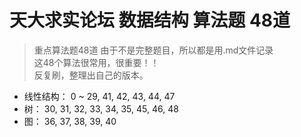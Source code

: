 # 天大求实论坛 数据结构 算法题 48道
> 重点算法题48道 由于不是完整题目，所以都是用.md文件记录  
> 这48个算法很常用，很重要！！  
> 反复刷，整理出自己的版本。  

- 线性结构： 0 ~ 29, 41, 42, 43, 44, 47  
- 树： 30, 31, 32, 33, 34, 35, 45, 46, 48  
- 图： 36, 37, 38, 39, 40
